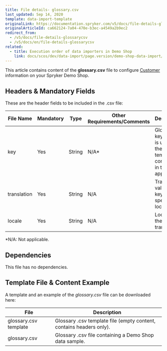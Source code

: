 ```yaml
---
title: File details- glossary.csv
last_updated: Sep 14, 2020
template: data-import-template
originalLink: https://documentation.spryker.com/v5/docs/file-details-glossarycsv
originalArticleId: ca662124-7a04-470e-b3ec-a4549a2b9ec2
redirect_from:
  - /v5/docs/file-details-glossarycsv
  - /v5/docs/en/file-details-glossarycsv
related:
  - title: Execution order of data importers in Demo Shop
    link: docs/scos/dev/data-import/page.version/demo-shop-data-import/execution-order-of-data-importers-in-demo-shop.html
---
```


This article contains content of the **glossary.csv** file to configure [Customer](/docs/scos/user/back-office-user-guides/{{page.version}}/administration/glossary/glossary.html) information on your Spryker Demo Shop.

## Headers & Mandatory Fields
These are the header fields to be included in the .csv file:

| File Name | Mandatory | Type | Other Requirements/Comments | Description |
| --- | --- | --- | --- | --- |
| key | Yes | String | N/A* | Glossary key, which is used in the templates contained in the shop application. |
| translation | Yes | String | N/A | Translation value of the key for the specific locale. |
| locale | Yes | String | N/A | Locale of the translation. |
*N/A: Not applicable. 

## Dependencies
This file has no dependencies.

## Template File & Content Example 

A template and an example of the *glossary.csv*  file can be downloaded here:


| File | Description |
| --- | --- |
| glossary.csv template | Glossary .csv template file (empty content, contains headers only). |
| glossary.csv | Glossary .csv file containing a Demo Shop data sample. |

